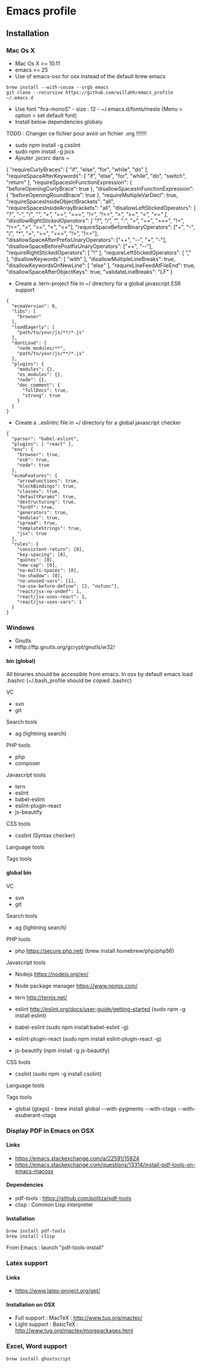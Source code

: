 # Emacs profile

## Installation

### Mac Os X
- Mac Os X >= 10.11
- emacs >= 25
- Use of emacs-osx for osx instead of the default brew emacs

```{r, engine='bash', count_lines}
brew install --with-cocoa --srgb emacs
git clone --recursive https://github.com/willahh/emacs_profile ~/.emacs.d
```
- Use font "fira-monoS" - size : 12 -  ~/.emacs.d/fonts/meslo (Menu > option > set default font)
- Install below dependencies globaly


TODO : Changer ce fichier pour avoir un fichier .org !!!!!!!
- sudo npm install -g csslint
- sudo npm install -g jscs
- Ajouter .jscsrc dans ~


{
    "requireCurlyBraces": [ "if", "else", "for", "while", "do" ],
    "requireSpaceAfterKeywords": [ "if", "else", "for", "while", "do", "switch", "return" ],
    "requireSpacesInFunctionExpression": {
        "beforeOpeningCurlyBrace": true
    },
    "disallowSpacesInFunctionExpression": {
        "beforeOpeningRoundBrace": true
    },
    "requireMultipleVarDecl": true,
    "requireSpacesInsideObjectBrackets": "all",
    "requireSpacesInsideArrayBrackets": "all",
    "disallowLeftStickedOperators": [ "?", "-", "/", "*", "=", "==", "===", "!=", "!==", ">", ">=", "<", "<=" ],
    "disallowRightStickedOperators": [ "?", "/", "*", ":", "=", "==", "===", "!=", "!==", ">", ">=", "<", "<="],
    "requireSpaceBeforeBinaryOperators": ["+", "-", "/", "*", "=", "==", "===", "!=", "!=="],
    "disallowSpaceAfterPrefixUnaryOperators": ["++", "--", "+", "-"],
    "disallowSpaceBeforePostfixUnaryOperators": ["++", "--"],
    "requireRightStickedOperators": [ "!" ],
    "requireLeftStickedOperators": [ "," ],
    "disallowKeywords": [ "with" ],
    "disallowMultipleLineBreaks": true,
    "disallowKeywordsOnNewLine": [ "else" ],
    "requireLineFeedAtFileEnd": true,
    "disallowSpaceAfterObjectKeys": true,
    "validateLineBreaks": "LF"
}




- Create a .tern-project file in ~/ directory for a global javascript ES6 support
```{r, engine='bash', count_lines}
{
  "ecmaVersion": 6,
  "libs": [
    "browser"
  ],
  "loadEagerly": [
    "path/to/your/js/**/*.js"
  ],
  "dontLoad": [
    "node_modules/**",
    "path/to/your/js/**/*.js"
  ],
  "plugins": {
    "modules": {},
    "es_modules": {},
    "node": {},
    "doc_comment": {
      "fullDocs": true,
      "strong": true
    }
  }
}
```
- Create a ..eslintrc file in ~/ directory for a global javascript checker
```{r, engine='bash', count_lines}
{
  "parser": "babel-eslint",
  "plugins": [ "react" ],
  "env": {
    "browser": true,
    "es6": true,
    "node": true
  },
  "ecmaFeatures": {
    "arrowFunctions": true,
    "blockBindings": true,
    "classes": true,
    "defaultParams": true,
    "destructuring": true,
    "forOf": true,
    "generators": true,
    "modules": true,
    "spread": true,
    "templateStrings": true,
    "jsx": true
  },
  "rules": {
    "consistent-return": [0],
    "key-spacing": [0],
    "quotes": [0],
    "new-cap": [0],
    "no-multi-spaces": [0],
    "no-shadow": [0],
    "no-unused-vars": [1],
    "no-use-before-define": [2, "nofunc"],
    "react/jsx-no-undef": 1,
    "react/jsx-uses-react": 1,
    "react/jsx-uses-vars": 1
  }
}
```


### Windows
  - Gnutls
  - htftp://ftp.gnutls.org/gcrypt/gnutls/w32/

#### bin (global)
All binaries should be accessible from emacs.
In osx by default emacs load .bashrc (~/.bash_profile should be copied .bashrc)

VC
- svn
- git

Search tools
- ag (lightning search)

PHP tools
- php
- composer

Javascript tools
- tern
- eslint
- babel-eslint
- eslint-plugin-react
- js-beautify

CSS tools
- csslint (Syntax checker)

Language tools
<!-- - ispell -->

Tags tools
<!-- - ctags -->
<!-- - tags -->
<!-- - cscope -->
<!-- - Global -->
<!-- - gtags -->

#### global bin
VC
- svn
- git

Search tools
- ag (lightning search)

PHP tools
- php
  https://secure.php.net/
  (brew install homebrew/php/php56)

Javascript tools
- Nodejs
  https://nodejs.org/en/

- Node package manager
  https://www.npmjs.com/

- tern
  http://ternjs.net/
  
- eslint
  http://eslint.org/docs/user-guide/getting-started
  (sudo npm -g install eslint)
  
- babel-eslint
  (sudo npm install babel-eslint -g)

- eslint-plugin-react
  (sudo npm install eslint-plugin-react -g)
  
- js-beautify (npm install -g js-beautify)

CSS tools
- csslint (sudo npm -g install csslint)

Language tools
<!-- - ispell - brew install ispell --witch-lang-fr -->

Tags tools
 - global (gtags) - brew install global --with-pygments --with-ctags --with-exuberant-ctags

<!-- - tags https://github.com/leoliu/ggtags/wiki/Install-Global-with-support-for-exuberant-ctags -->
<!-- - gtags - brew install global (gtags) -->
<!-- - ctags - brew install --HEAD ctags -->
<!-- - cscope - brew install cscope -->
<!-- - Global - brew install global --with-exuberant-ctags -->


### Display PDF in Emacs on OSX

#### Links
  - https://emacs.stackexchange.com/a/22591/15824
  - https://emacs.stackexchange.com/questions/13314/install-pdf-tools-on-emacs-macosx

#### Dependencies
  - pdf-tools : https://github.com/politza/pdf-tools
  - clisp : Common Lisp interpreter

#### Installation
```{r, engine='bash', count_lines}
brew install pdf-tools
brew install clisp
```
From Emacs : launch "pdf-tools-install"


### Latex support
#### Links
  - https://www.latex-project.org/get/
#### Installation on OSX
  - Full support : MacTeX : http://www.tug.org/mactex/
  - Light support : BasicTeX : http://www.tug.org/mactex/morepackages.html



### Excel, Word support
```{r, engine='bash', count_lines}
brew install ghostscript
```
